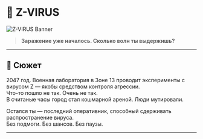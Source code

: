 # 🧬 Z-VIRUS

![Z-VIRUS Banner](./z-virus_banner.png)

> **Заражение уже началось. Сколько волн ты выдержишь?**

---

## 📜 Сюжет

2047 год. Военная лаборатория в Зоне 13 проводит эксперименты с вирусом Z — якобы средством контроля агрессии.  
Что-то пошло не так. Очень не так.  
В считаные часы город стал кошмарной ареной. Люди мутировали.  
  
Остался ты — последний оперативник, способный сдерживать распространение вируса.  
Без подмоги. Без шансов. Без паузы.

---
